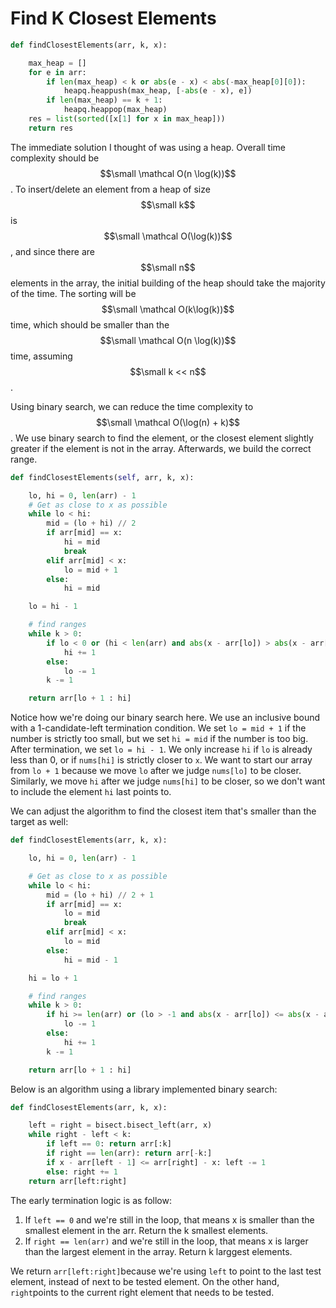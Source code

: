 # Find K Closest Elements

```py
def findClosestElements(arr, k, x):

    max_heap = []
    for e in arr:        
        if len(max_heap) < k or abs(e - x) < abs(-max_heap[0][0]):
            heapq.heappush(max_heap, [-abs(e - x), e])
        if len(max_heap) == k + 1:
            heapq.heappop(max_heap)        
    res = list(sorted([x[1] for x in max_heap]))
    return res
```

The immediate solution I thought of was using a heap. Overall time complexity should be $$\small \mathcal O(n \log(k))$$. To insert/delete an element from a heap of size $$\small k$$ is $$\small \mathcal O(\log(k))$$, and since there are $$\small n$$ elements in the array, the initial building of the heap should take the majority of the time. The sorting will be $$\small \mathcal O(k\log(k))$$ time, which should be smaller than the $$\small \mathcal O(n \log(k))$$ time, assuming $$\small k << n$$.

Using binary search, we can reduce the time complexity to $$\small \mathcal O(\log(n) + k)$$. We use binary search to find the element, or the closest element slightly greater if the element is not in the array. Afterwards, we build the correct range.

```py
def findClosestElements(self, arr, k, x):

    lo, hi = 0, len(arr) - 1
    # Get as close to x as possible
    while lo < hi:
        mid = (lo + hi) // 2
        if arr[mid] == x:
            hi = mid
            break
        elif arr[mid] < x:
            lo = mid + 1
        else:
            hi = mid

    lo = hi - 1

    # find ranges
    while k > 0:
        if lo < 0 or (hi < len(arr) and abs(x - arr[lo]) > abs(x - arr[hi])):
            hi += 1
        else:
            lo -= 1
        k -= 1

    return arr[lo + 1 : hi]
```

Notice how we're doing our binary search here. We use an inclusive bound with a 1-candidate-left termination condition. We set `lo = mid + 1` if the number is strictly too small, but we set `hi = mid` if the number is too big. After termination, we set `lo = hi - 1`. We only increase `hi` if `lo` is already less than 0, or if `nums[hi]` is strictly closer to `x`. We want to start our array from `lo + 1` because we move `lo` after we judge `nums[lo]` to be closer. Similarly, we move `hi` after we judge `nums[hi]` to be closer, so we don't want to include the element `hi` last points to.

We can adjust the algorithm to find the closest item that's smaller than the target as well:

```py
def findClosestElements(arr, k, x):

    lo, hi = 0, len(arr) - 1

    # Get as close to x as possible
    while lo < hi:
        mid = (lo + hi) // 2 + 1
        if arr[mid] == x:
            lo = mid
            break
        elif arr[mid] < x:
            lo = mid
        else:
            hi = mid - 1

    hi = lo + 1

    # find ranges
    while k > 0:
        if hi >= len(arr) or (lo > -1 and abs(x - arr[lo]) <= abs(x - arr[hi])):
            lo -= 1
        else:
            hi += 1
        k -= 1

    return arr[lo + 1 : hi]
```

Below is an algorithm using a library implemented binary search:

```py
def findClosestElements(arr, k, x):

    left = right = bisect.bisect_left(arr, x)
    while right - left < k:
        if left == 0: return arr[:k]
        if right == len(arr): return arr[-k:]
        if x - arr[left - 1] <= arr[right] - x: left -= 1
        else: right += 1
    return arr[left:right]
```

The early termination logic is as follow:

1. If `left == 0` and we're still in the loop, that means x is smaller than the smallest element in the arr. Return the k smallest elements.
2. If `right == len(arr)` and we're still in the loop, that means x is larger than the largest element in the array. Return k larggest elements.

We return `arr[left:right]`because we're using `left` to point to the last test element, instead of next to be tested element. On the other hand, `right`points to the current right element that needs to be tested.

